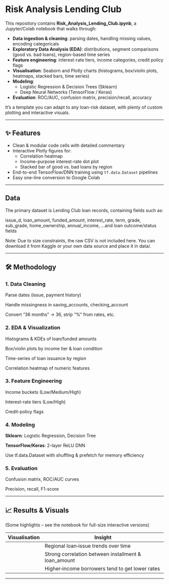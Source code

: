 # Risk Analysis Lending Club

This repository contains **Risk_Analysis_Lending_Club.ipynb**, a Jupyter/Colab notebook that walks through:

- **Data ingestion & cleaning**: parsing dates, handling missing values, encoding categoricals  
- **Exploratory Data Analysis (EDA)**: distributions, segment comparisons (good vs. bad loans), region-based time series  
- **Feature engineering**: interest-rate tiers, income categories, credit policy flags  
- **Visualisation**: Seaborn and Plotly charts (histograms, box/violin plots, heatmaps, stacked bars, time series)  
- **Modeling**:  
  - Logistic Regression & Decision Trees (Sklearn)  
  - Deep Neural Networks (TensorFlow / Keras)  
- **Evaluation**: ROC/AUC, confusion matrix, precision/recall, accuracy  

It’s a template you can adapt to any loan-risk dataset, with plenty of custom plotting and interactive visuals.

---

## ✨ Features

- Clean & modular code cells with detailed commentary  
- Interactive Plotly figures for:
  - Correlation heatmap  
  - Income-purpose interest-rate dot plot  
  - Stacked bar of good vs. bad loans by region  
- End-to-end TensorFlow/DNN training using `tf.data.Dataset` pipelines  
- Easy one-line conversion to Google Colab

---

## Data
The primary dataset is Lending Club loan records, containing fields such as:

issue_d, loan_amount, funded_amount, interest_rate, term,
grade, sub_grade, home_ownership, annual_income,
…and loan outcome/status fields

Note: Due to size constraints, the raw CSV is not included here. You can download it from Kaggle or your own data source and place it in data/.

---

## 🛠 Methodology
### 1. Data Cleaning

Parse dates (issue, payment history)

Handle missingness in saving_accounts, checking_account

Convert “36 months” → 36, strip “%” from rates, etc.

### 2. EDA & Visualization

Histograms & KDEs of loan/funded amounts

Box/violin plots by income tier & loan condition

Time-series of loan issuance by region

Correlation heatmap of numeric features

### 3. Feature Engineering

Income buckets (Low/Medium/High)

Interest-rate tiers (Low/High)

Credit-policy flags

### 4. Modeling

**Sklearn**: Logistic Regression, Decision Tree

**TensorFlow/Keras**: 2-layer ReLU DNN

Use tf.data.Dataset with shuffling & prefetch for memory efficiency

### 5. Evaluation

Confusion matrix, ROC/AUC curves

Precision, recall, F1-score

---

## 📈 Results & Visuals
(Some highlights – see the notebook for full-size interactive versions)

| Visualisation  | Insight                                                    |
|----------------|------------------------------------------------------------|
|                | Regional loan‐issue trends over time                       |
|                |  Strong correlation between installment & loan_amount      |
|                |  Higher‐income borrowers tend to get lower rates           |


---
